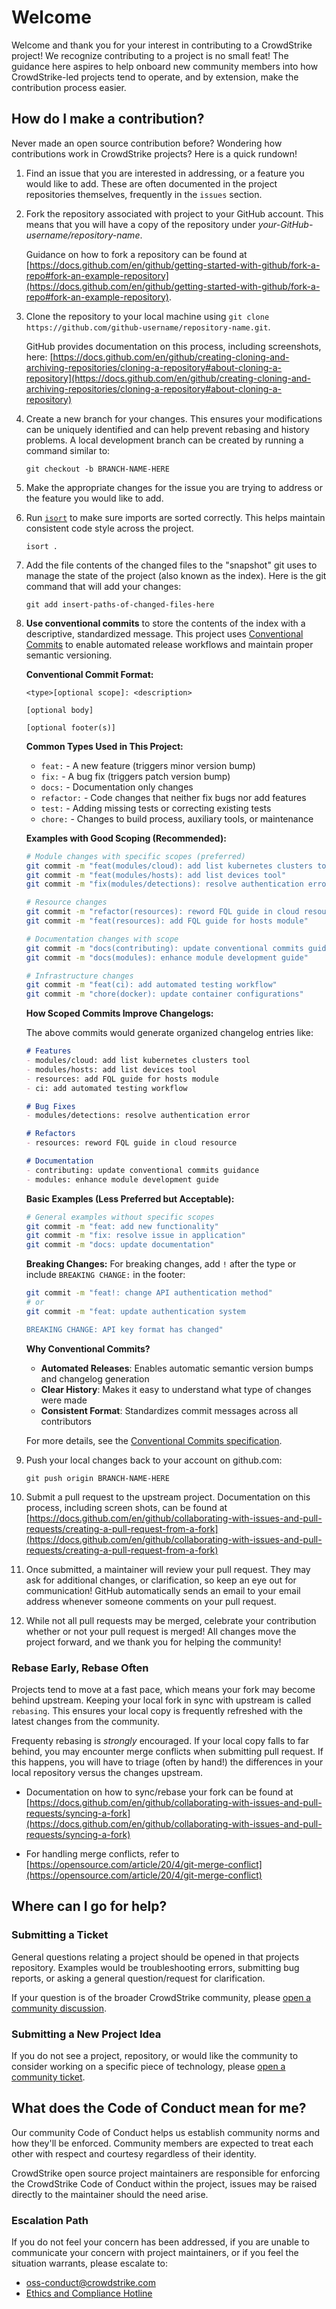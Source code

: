 # Welcome

Welcome and thank you for your interest in contributing to a CrowdStrike project! We recognize contributing to a project is no small feat! The guidance here aspires to help onboard new community members into how CrowdStrike-led projects tend to operate, and by extension, make the contribution process easier.

## How do I make a contribution?

Never made an open source contribution before? Wondering how contributions work in CrowdStrike projects? Here is a quick rundown!

1. Find an issue that you are interested in addressing, or a feature you would like to add. These are often documented in the project repositories themselves, frequently in the `issues` section.

1. Fork the repository associated with project to your GitHub account. This means that you will have a copy of the repository under *your-GitHub-username/repository-name*.

   Guidance on how to fork a repository can be found at [https://docs.github.com/en/github/getting-started-with-github/fork-a-repo#fork-an-example-repository](https://docs.github.com/en/github/getting-started-with-github/fork-a-repo#fork-an-example-repository).

1. Clone the repository to your local machine using ``git clone https://github.com/github-username/repository-name.git``.

    GitHub provides documentation on this process, including screenshots, here:
[https://docs.github.com/en/github/creating-cloning-and-archiving-repositories/cloning-a-repository#about-cloning-a-repository](https://docs.github.com/en/github/creating-cloning-and-archiving-repositories/cloning-a-repository#about-cloning-a-repository)

1. Create a new branch for your changes. This ensures your modifications can be uniquely identified and can help prevent rebasing and history problems. A local development branch can be created by running a command similar to:

    ``git checkout -b BRANCH-NAME-HERE``

1. Make the appropriate changes for the issue you are trying to address or the feature you would like to add.

1. Run [`isort`](https://pycqa.github.io/isort/) to make sure imports are sorted correctly. This helps maintain consistent code style across the project.

    ``isort .``

1. Add the file contents of the changed files to the "snapshot" git uses to manage the state of the project (also known as the index). Here is the git command that will add your changes:

    ``git add insert-paths-of-changed-files-here``

1. **Use conventional commits** to store the contents of the index with a descriptive, standardized message. This project uses [Conventional Commits](https://www.conventionalcommits.org/) to enable automated release workflows and maintain proper semantic versioning.

    **Conventional Commit Format:**

    ```text
    <type>[optional scope]: <description>

    [optional body]

    [optional footer(s)]
    ```

    **Common Types Used in This Project:**
    - `feat:` - A new feature (triggers minor version bump)
    - `fix:` - A bug fix (triggers patch version bump)
    - `docs:` - Documentation only changes
    - `refactor:` - Code changes that neither fix bugs nor add features
    - `test:` - Adding missing tests or correcting existing tests
    - `chore:` - Changes to build process, auxiliary tools, or maintenance

    **Examples with Good Scoping (Recommended):**

    ```bash
    # Module changes with specific scopes (preferred)
    git commit -m "feat(modules/cloud): add list kubernetes clusters tool"
    git commit -m "feat(modules/hosts): add list devices tool"
    git commit -m "fix(modules/detections): resolve authentication error"

    # Resource changes
    git commit -m "refactor(resources): reword FQL guide in cloud resource"
    git commit -m "feat(resources): add FQL guide for hosts module"

    # Documentation changes with scope
    git commit -m "docs(contributing): update conventional commits guidance"
    git commit -m "docs(modules): enhance module development guide"

    # Infrastructure changes
    git commit -m "feat(ci): add automated testing workflow"
    git commit -m "chore(docker): update container configurations"
    ```

    **How Scoped Commits Improve Changelogs:**

    The above commits would generate organized changelog entries like:

    ```markdown
    # Features
    - modules/cloud: add list kubernetes clusters tool
    - modules/hosts: add list devices tool
    - resources: add FQL guide for hosts module
    - ci: add automated testing workflow

    # Bug Fixes
    - modules/detections: resolve authentication error

    # Refactors
    - resources: reword FQL guide in cloud resource

    # Documentation
    - contributing: update conventional commits guidance
    - modules: enhance module development guide
    ```

    **Basic Examples (Less Preferred but Acceptable):**

    ```bash
    # General examples without specific scopes
    git commit -m "feat: add new functionality"
    git commit -m "fix: resolve issue in application"
    git commit -m "docs: update documentation"
    ```

    **Breaking Changes:**
    For breaking changes, add `!` after the type or include `BREAKING CHANGE:` in the footer:

    ```bash
    git commit -m "feat!: change API authentication method"
    # or
    git commit -m "feat: update authentication system

    BREAKING CHANGE: API key format has changed"
    ```

    **Why Conventional Commits?**
    - **Automated Releases**: Enables automatic semantic version bumps and changelog generation
    - **Clear History**: Makes it easy to understand what type of changes were made
    - **Consistent Format**: Standardizes commit messages across all contributors

    For more details, see the [Conventional Commits specification](https://www.conventionalcommits.org/).

1. Push your local changes back to your account on github.com:

    ``git push origin BRANCH-NAME-HERE``

1. Submit a pull request to the upstream project. Documentation on this process, including screen shots, can be found at [https://docs.github.com/en/github/collaborating-with-issues-and-pull-requests/creating-a-pull-request-from-a-fork](https://docs.github.com/en/github/collaborating-with-issues-and-pull-requests/creating-a-pull-request-from-a-fork)

1. Once submitted, a maintainer will review your pull request. They may ask for additional changes, or clarification, so keep an eye out for communication! GitHub automatically sends an email to your email address whenever someone comments on your pull request.

1. While not all pull requests may be merged, celebrate your contribution whether or not your pull request is merged! All changes move the project forward, and we thank you for helping the community!

### Rebase Early, Rebase Often

Projects tend to move at a fast pace, which means your fork may become behind upstream. Keeping your local fork in sync with upstream is called `rebasing`. This ensures your local copy is frequently refreshed with the latest changes from the community.

Frequenty rebasing is *strongly* encouraged. If your local copy falls to far behind, you may encounter merge conflicts when submitting pull request. If this happens, you will have to triage (often by hand!) the differences in your local repository versus the changes upstream.

- Documentation on how to sync/rebase your fork can be found at [https://docs.github.com/en/github/collaborating-with-issues-and-pull-requests/syncing-a-fork](https://docs.github.com/en/github/collaborating-with-issues-and-pull-requests/syncing-a-fork)

- For handling merge conflicts, refer to [https://opensource.com/article/20/4/git-merge-conflict](https://opensource.com/article/20/4/git-merge-conflict)

## Where can I go for help?

### Submitting a Ticket

General questions relating a project should be opened in that projects repository. Examples would be troubleshooting errors, submitting bug reports, or asking a general question/request for clarification.

If your question is of the broader CrowdStrike community, please [open a community discussion](https://github.com/CrowdStrike/community/discussions/new).

### Submitting a New Project Idea

 If you do not see a project, repository, or would like the community to consider working on a specific piece of technology, please [open a community ticket](https://github.com/CrowdStrike/community/issues/new).

## What does the Code of Conduct mean for me?

Our community Code of Conduct helps us establish community norms and how they'll be enforced. Community members are expected to treat each other with respect and courtesy regardless of their identity.

CrowdStrike open source project maintainers are responsible for enforcing the CrowdStrike Code of Conduct within the project, issues may be raised directly to the maintainer should the need arise.

### Escalation Path

If you do not feel your concern has been addressed, if you are unable to communicate your concern with project maintainers, or if you feel the situation warrants, please escalate to:

- [oss-conduct@crowdstrike.com](mailto:oss-conduct@crowdstrike.com)
- [Ethics and Compliance Hotline](https://crowdstrike.ethicspoint.com/)
